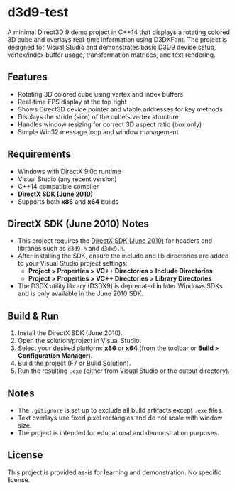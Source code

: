 # d3d9-test

A minimal Direct3D 9 demo project in C++14 that displays a rotating colored 3D cube and overlays real-time information using D3DXFont. The project is designed for Visual Studio and demonstrates basic D3D9 device setup, vertex/index buffer usage, transformation matrices, and text rendering.

## Features

- Rotating 3D colored cube using vertex and index buffers
- Real-time FPS display at the top right
- Shows Direct3D device pointer and vtable addresses for key methods
- Displays the stride (size) of the cube's vertex structure
- Handles window resizing for correct 3D aspect ratio (box only)
- Simple Win32 message loop and window management

## Requirements

- Windows with DirectX 9.0c runtime
- Visual Studio (any recent version)
- C++14 compatible compiler
- **DirectX SDK (June 2010)**
- Supports both **x86** and **x64** builds

## DirectX SDK (June 2010) Notes

- This project requires the [DirectX SDK (June 2010)](https://www.microsoft.com/en-us/download/details.aspx?id=6812) for headers and libraries such as `d3d9.h` and `d3dx9.h`.
- After installing the SDK, ensure the include and lib directories are added to your Visual Studio project settings:
  - __Project > Properties > VC++ Directories > Include Directories__
  - __Project > Properties > VC++ Directories > Library Directories__
- The D3DX utility library (D3DX9) is deprecated in later Windows SDKs and is only available in the June 2010 SDK.

## Build & Run

1. Install the DirectX SDK (June 2010).
2. Open the solution/project in Visual Studio.
3. Select your desired platform: **x86** or **x64** (from the toolbar or __Build > Configuration Manager__).
4. Build the project (F7 or Build Solution).
5. Run the resulting `.exe` (either from Visual Studio or the output directory).

## Notes

- The `.gitignore` is set up to exclude all build artifacts except `.exe` files.
- Text overlays use fixed pixel rectangles and do not scale with window size.
- The project is intended for educational and demonstration purposes.

## License

This project is provided as-is for learning and demonstration. No specific license.
